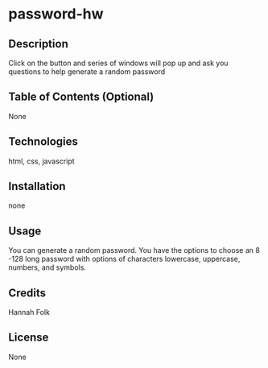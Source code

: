 # password-hw

## Description
Click on the button and series of windows will pop up and ask you questions to help generate a random password

## Table of Contents (Optional)
None

## Technologies
html, css, javascript

## Installation
none

## Usage
You can generate a random password. You have the options to choose an 8 -128 long password with options of characters lowercase, uppercase, numbers, and symbols.

## Credits
Hannah Folk

## License
None


